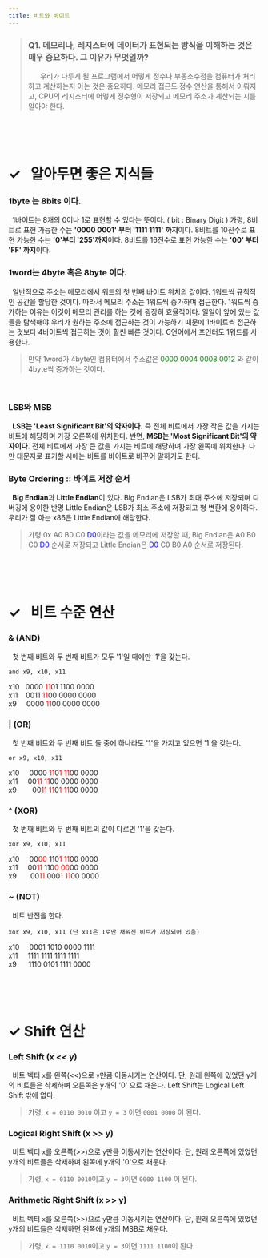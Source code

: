 ```yaml
---
title: 비트와 바이트
---
```


> ### Q1. 메모리나, 레지스터에 데이터가 표현되는 방식을 이해하는 것은 매우 중요하다. 그 이유가 무엇일까?
>  &nbsp;
>  &nbsp;&nbsp;&nbsp; 우리가 다루게 될 프로그램에서 어떻게 정수나 부동소수점을 컴퓨터가 처리하고 계산하는지 아는 것은 중요하다. 메모리 접근도 정수 연산을 통해서 이뤄지고, CPU의 레지스터에 어떻게 정수형이 저장되고 메모리 주소가 계산되는 지를 알아야 한다.

<br>
<br>
<br>

# ✓ &nbsp; 알아두면 좋은 지식들
### 1byte 는 8bits 이다.
&nbsp; 1바이트는 8개의 0이나 1로 표현할 수 있다는 뜻이다. ( bit : Binary Digit ) 가령, 8비트로 표현 가능한 수는 **'0000 0001' 부터 '1111 1111' 까지**이다. 8비트를 10진수로 표현 가능한 수는 **'0'부터 '255'까지**이다. 8비트를 16진수로 표현 가능한 수는 **'00' 부터 'FF' 까지**이다.

### 1word는 4byte 혹은 8byte 이다.
&nbsp; 일반적으로 주소는 메모리에서 워드의 첫 번째 바이트 위치의 값이다. 1워드씩 규칙적인 공간을 할당한 것이다. 따라서 메모리 주소는 1워드씩 증가하며 접근한다. 1워드씩 증가하는 이유는 이것이 메모리 관리를 하는 것에 굉장히 효율적이다. 일일이 앞에 있는 값들을 탐색해야 우리가 원하는 주소에 접근하는 것이 가능하기 때문에 1바이트씩 접근하는 것보다 4바이트씩 접근하는 것이 훨씬 빠른 것이다. C언어에서 포인터도 1워드를 사용한다.
> 만약 1word가 4byte인 컴퓨터에서 주소값은<span style="color:green"> 0000 0004 0008 0012</span> 와 같이 4byte씩 증가하는 것이다.

<br>

### LSB와 MSB
&nbsp; **LSB는 'Least Significant Bit'의 약자이다.** 즉 전체 비트에서 가장 작은 값을 가지는 비트에 해당하며 가장 오른쪽에 위치한다. 반면, **MSB는 'Most Significant Bit'의 약자이다.** 전체 비트에서 가장 큰 값을 가지는 비트에 해당하며 가장 왼쪽에 위치한다. 다만 대문자로 표기할 시에는 비트를 바이트로 바꾸어 말하기도 한다.

### Byte Ordering :: 바이트 저장 순서
&nbsp; **Big Endian**과 **Little Endian**이 있다. Big Endian은 LSB가 최대 주소에 저장되며 디버깅에 용이한 반명 Little Endian은 LSB가 최소 주소에 저장되고 형 변환에 용이하다. 우리가 잘 아는 x86은 Little Endian에 해당한다.
> 가령 0x A0 B0 C0 <span style="color: blue">D0</span>이라는 값을 메모리에 저장할 때, Big Endian은 A0 B0 C0 <span style="color: blue">D0</span> 순서로 저장되고 Little Endian은 <span style="color: blue">D0</span> C0 B0 A0 순서로 저장된다.

<br>
<br>
<br>


# ✓ &nbsp; 비트 수준 연산
### & (AND)

&nbsp; 첫 번째 비트와 두 번째 비트가 모두 '1'일 때에만 '1'을 갖는다. 

`and x9, x10, x11`

x10&nbsp;&nbsp;&nbsp;0000 <span style="color:red">11</span>01 1100 0000 <br>
x11&nbsp;&nbsp;&nbsp;&nbsp;0011 <span style="color:red">11</span>00 0000 0000<br>
x9&nbsp;&nbsp;&nbsp;&nbsp;&nbsp;0000 <span style="color:red">11</span>00 0000 0000

### | (OR)

&nbsp; 첫 번째 비트와 두 번째 비트 둘 중에 하나라도 '1'을 가지고 있으면 '1'을 갖는다.

`or x9, x10, x11`

x10 &nbsp;&nbsp;&nbsp; 0000 <span style="color:red">11</span>0<span style="color:red">1 11</span>00 0000<br>
x11 &nbsp;&nbsp;&nbsp; 00<span style="color:red">11 11</span>00 0000 0000<br>
x9 &nbsp;&nbsp; &nbsp;&nbsp;&nbsp; 00<span style="color:red">11 11</span>0<span style="color:red">1 11</span>00 0000

### ^ (XOR)

&nbsp; 첫 번째 비트와 두 번째 비트의 값이 다르면 '1'을 갖는다.

`xor x9, x10, x11`

x10 &nbsp;&nbsp;&nbsp; 00<span style="color:red">00</span> 110<span style="color:red">1 11</span>00 0000<br>
x11 &nbsp;&nbsp;&nbsp; 00<span style="color:red">11</span> 110<span style="color:red">0 00</span>00 0000<br>
x9 &nbsp; &nbsp;&nbsp;&nbsp; 00<span style="color:red">11</span> 000<span style="color:red">1 11</span>00 0000

### ~ (NOT)

&nbsp;  비트 반전을 한다.

`xor x9, x10, x11 (단 x11은 1로만 채워진 비트가 저장되어 있음)`

x10 &nbsp;&nbsp;&nbsp; 0001 1010 0000 1111<br>
x11 &nbsp;&nbsp;&nbsp;  1111 1111 1111 1111 <br>
x9 &nbsp;&nbsp;&nbsp;&nbsp; 1110 0101 1111 0000

<br>
<br>
<br>

# ✓ Shift 연산
### Left Shift (x << y)
&nbsp; 비트 벡터 `x`를 왼쪽(<<)으로 `y`만큼 이동시키는 연산이다. 단, 원래 왼쪽에 있었던 y개의 비트들은 삭제하며 오른쪽은 y개의 '0' 으로 채운다. Left Shift는 Logical Left Shift 밖에 없다.
> 가령, `x = 0110 0010` 이고 `y = 3` 이면 `0001 0000` 이 된다. 

### Logical Right Shift (x >> y)
&nbsp; 비트 벡터 `x`를 오른쪽(>>)으로 `y`만큼 이동시키는 연산이다. 단, 원래 오른쪽에 있었던 y개의 비트들은 삭제하며 왼쪽에 y개의 '0'으로 채운다.
> 가령, `x = 0110 0010`이고 `y = 3`이면 `0000 1100` 이 된다.

### Arithmetic Right Shift (x >> y)
&nbsp; 비트 벡터 `x`를 오른쪽(>>)으로 `y`만큼 이동시키는 연산이다. 단, 원래 오른쪽에 있었던 y개의 비트들은 삭제하면 왼쪽에 y개의 MSB로 채운다.
> 가령, `x = 1110 0010`이고 `y = 3`이면 `1111 1100`이 된다.


<br>
<br>
<br>

